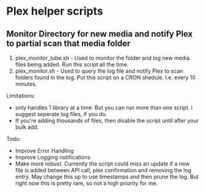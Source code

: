 # Plex helper scripts

## Monitor Directory for new media and notify Plex to partial scan that media folder
1. plex_monitor_tube.sh  - Used to monitor the folder and log new media files being added.  Run this script all the time.
2. plex_monitor.sh - Used to query the log file and notify Plex to scan folders found in the log.  Put this script on a CRON shedule.  I.e. every 10 minutes.

Limitations:
- only handles 1 library at a time.  But you can run more than one script.  I suggest seperate log files, if you do.
- If you're adding thousands of files, then disable the script until after your bulk add.

Todo:
- Improve Error Handling
- Improve Logging notifications
- Make more robust.  Currently the script could miss an update if a new file is added between API call, plex confirmation and removing the log entry.  May change this up to use timestamps and then prune the log.  But right now this is pretty rare, so not a high priority for me.
